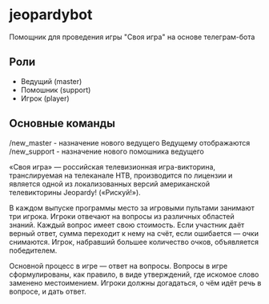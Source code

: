 # jeopardybot
Помощник для проведения игры "Своя игра" на основе телеграм-бота

Роли
---
* Ведущий (master)
* Помошник (support)
* Игрок (player)

Основные команды
---
/new_master - назначение нового ведущего
Ведущему отображаются 
/new_support - назначение нового помошника ведущего

«Своя игра» — российская телевизионная игра-викторина, транслируемая на телеканале НТВ, производится по лицензии и является одной из локализованных версий американской телевикторины Jeopardy! («Рискуй!»).

В каждом выпуске программы место за игровыми пультами занимают три игрока. Игроки отвечают на вопросы из различных областей знаний. Каждый вопрос имеет свою стоимость. Если участник даёт верный ответ, сумма переходит к нему на счёт, если ошибается — очки снимаются. Игрок, набравший большее количество очков, объявляется победителем.

Основной процесс в игре — ответ на вопросы. Вопросы в игре сформулированы, как правило, в виде утверждений, где искомое слово заменено местоимением. Игроки должны догадаться, о чём идёт речь в вопросе, и дать ответ.
